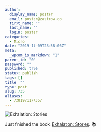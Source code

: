 ```yaml
---
author:
  display_name: poster
  email: poster@zastrow.co
  first_name: ""
  last_name: ""
  login: poster
categories:
  - Micro
date: "2019-11-09T23:58:06Z"
meta:
  _wpcom_is_markdown: "1"
parent_id: "0"
password: ""
published: true
status: publish
tags: []
title: ""
type: post
slug: 735
aliases:
  - /2019/11/735/
---
```

<p><img src="https://i.gr-assets.com/images/S/compressed.photo.goodreads.com/books/1534388394l/41160292._SX318_.jpg" alt="Exhalation: Stories" /></p>

<p>Just finished the book, <a href="https://www.goodreads.com/review/show/3022064669?utm_medium=api&amp;utm_source=rss">Exhalation: Stories</a>. 📚</p>
